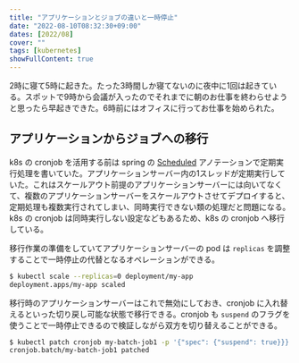 ```yaml
---
title: "アプリケーションとジョブの違いと一時停止"
date: "2022-08-10T08:32:30+09:00"
dates: [2022/08]
cover: ""
tags: [kubernetes]
showFullContent: true
---
```


2時に寝て5時に起きた。たった3時間しか寝てないのに夜中に1回は起きている。スポットで9時から会議が入ったのでそれまでに朝のお仕事を終わらせようと思ったら早起きできた。6時前にはオフィスに行ってお仕事を始められた。

## アプリケーションからジョブへの移行

k8s の cronjob を活用する前は spring の [Scheduled](https://www.baeldung.com/spring-scheduled-tasks) アノテーションで定期実行処理を書いていた。アプリケーションサーバー内の1スレッドが定期実行していた。これはスケールアウト前提のアプリケーションサーバーには向いてなくて、複数のアプリケーションサーバーをスケールアウトさせてデプロイすると、定期処理も複数実行されてしまい、同時実行できない類の処理だと問題になる。k8s の cronjob は同時実行しない設定などもあるため、k8s の cronjob へ移行している。

移行作業の準備をしていてアプリケーションサーバーの pod は `replicas` を調整することで一時停止の代替となるオペレーションができる。

```bash
$ kubectl scale --replicas=0 deployment/my-app
deployment.apps/my-app scaled
```

移行時のアプリケーションサーバーはこれで無効にしておき、cronjob に入れ替えるといった切り戻し可能な状態で移行できる。cronjob も `suspend` のフラグを使うことで一時停止できるので検証しながら双方を切り替えることができる。

```bash
$ kubectl patch cronjob my-batch-job1 -p '{"spec": {"suspend": true}}}'
cronjob.batch/my-batch-job1 patched
```
